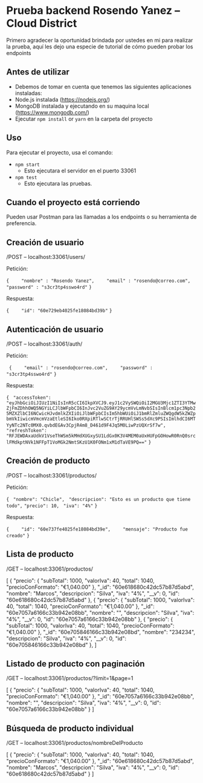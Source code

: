# Prueba backend Rosendo Yanez – Cloud District 

Primero agradecer la oportunidad brindada por ustedes en mi para realizar la prueba, aquí les dejo una especie de tutorial de cómo pueden probar los endpoints

## Antes de utilizar 

- Debemos de tomar en cuenta que tenemos las siguientes aplicaciones instaladas:
 - Node.js instalada (https://nodejs.org/)
 - MongoDB instalada y ejecutando en su maquina local (https://www.mongodb.com/)
 - Ejecutar `npm install` or `yarn` en la carpeta del proyecto

## Uso

Para ejecutar el proyecto, usa el comando:
 - `npm start`
    - Esto ejecutara el servidor en el puerto 33061
  - `npm test`
    - Esto ejecutara las pruebas.

## Cuando el proyecto está corriendo

Pueden usar Postman para las llamadas a los endpoints o su herramienta de preferencia.

## Creación de usuario

/POST – localhost:33061/users/

Petición:

`{`
`    "nombre" : "Rosendo Yanez",`
`    "email" : "rosendo@correo.com",`
`    "password" : "s3cr3tp4sswo4rd"`
`}`

Respuesta:

`{`
`    "id": "60e729eb4025fe18084bd39b"`
`}`

## Autenticación de usuario

/POST – localhost:33061/auth/

Petición:

` {`
`    "email" : "rosendo@correo.com",`
`    "password" : "s3cr3tp4sswo4rd"`
`}`

Respuesta:

`{`
   ` "accessToken": "eyJhbGciOiJIUzI1NiIsInR5cCI6IkpXVCJ9.eyJ1c2VySWQiOiI2MGU3Mjc1ZTI3YTMwZjFmZDhhOWQ5NGYiLCJlbWFpbCI6InJvc2VuZG9AY29ycmVvLmNvbSIsInBlcm1pc3Npb25MZXZlbCI6NCwicHJvdmlkZXIiOiJlbWFpbCIsIm5hbWUiOiJ1bmRlZmluZWQgdW5kZWZpbmVkIiwicmVmcmVzaEtleSI6Iko0RXpiRTlwSCtrTjRRUHlSWSs5dXc9PSIsImlhdCI6MTYyNTc2NTc0MX0.qvbdEGAv3CpjR4m8_D461d9F4Jq5M0LiwPzUQXrSf7w",`
   ` "refreshToken": "RFJEWDAxaUdkV1VseThWSm5kMHdXUGxySU1LdGx0K3V4MEM0aUxHUFpGOHowR0RnQ0srclFMdkptNVk1NFFpT1VoMGk2NmtSKzU1K0FONm1xM1dTaVE9PQ=="`
`}`


## Creación de producto

/POST – localhost:33061/productos/

Petición:

`{ `
    `"nombre": "Chicle",`
   ` "descripcion": "Esto es un producto que tiene todo",`
    `"precio": 10,`
   ` "iva": "4%"`
`}`

Respuesta:

`{`
`    "id": "60e737fe4025fe18084bd39e",`
`    "mensaje": "Producto fue creado"`
`}`

## Lista de producto

/GET – localhost:33061/productos/

[
    {
        "precio": {
            "subTotal": 1000,
            "valorIva": 40,
            "total": 1040,
            "precioConFormato": "€1,040.00"
        },
        "_id": "60e618680c42dc57b87d5abd",
        "nombre": "Marcos",
        "descripcion": "Silva",
        "iva": "4%",
        "__v": 0,
        "id": "60e618680c42dc57b87d5abd"
    },
    {
        "precio": {
            "subTotal": 1000,
            "valorIva": 40,
            "total": 1040,
            "precioConFormato": "€1,040.00"
        },
        "_id": "60e7057a6166c33b942e08bb",
        "nombre": "",
        "descripcion": "Silva",
        "iva": "4%",
        "__v": 0,
        "id": "60e7057a6166c33b942e08bb"
    },
    {
        "precio": {
            "subTotal": 1000,
            "valorIva": 40,
            "total": 1040,
            "precioConFormato": "€1,040.00"
        },
        "_id": "60e705846166c33b942e08bd",
        "nombre": "234234",
        "descripcion": "Silva",
        "iva": "4%",
        "__v": 0,
        "id": "60e705846166c33b942e08bd"
    },
]

## Listado de producto con paginación 

/GET – localhost:33061/productos/?limit=1&page=1

[
    {
        "precio": {
            "subTotal": 1000,
            "valorIva": 40,
            "total": 1040,
            "precioConFormato": "€1,040.00"
        },
        "_id": "60e7057a6166c33b942e08bb",
        "nombre": "",
        "descripcion": "Silva",
        "iva": "4%",
        "__v": 0,
        "id": "60e7057a6166c33b942e08bb"
    }
]

## Búsqueda de producto individual

/GET – localhost:33061/productos/nombreDelProducto

[
    {
        "precio": {
            "subTotal": 1000,
            "valorIva": 40,
            "total": 1040,
            "precioConFormato": "€1,040.00"
        },
        "_id": "60e618680c42dc57b87d5abd",
        "nombre": "Marcos",
        "descripcion": "Silva",
        "iva": "4%",
        "__v": 0,
        "id": "60e618680c42dc57b87d5abd"
    }
]

